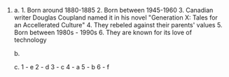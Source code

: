 1.
    a.
        1. Born around 1880-1885
        2. Born between 1945-1960
        3. Canadian writer Douglas Coupland named it in his novel "Generation X: Tales for an Accellerated Culture"
        4. They rebeled against their parents' values
        5. Born between 1980s - 1990s
        6. They are known for its love of technology

    b.
        

    c.
        1 - e
        2 - d
        3 - c
        4 - a
        5 - b
        6 - f
    